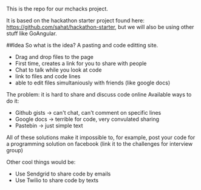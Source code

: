 This is the repo for our mchacks project.

It is based on the hackathon starter project found here: https://github.com/sahat/hackathon-starter, but we will also be using other stuff like GoAngular.

##Idea
So what is the idea?
A pasting and code editting site.
 - Drag and drop files to the page
 - First time, creates a link for you to share with people
 - Chat to talk while you look at code
 - link to files and code lines 
 - able to edit files simultaniously with friends (like google docs)

The problem: it is hard to share and discuss code online
Available ways to do it:

- Github gists -> can't chat, can't comment on specific lines
- Google docs -> terrible for code, very convulated sharing
- Pastebin -> just simple text

All of these solutions make it impossible to, for example, post your code for a programming solution on facebook (link it to the challenges for interview group)

Other cool things would be:
- Use Sendgrid to share code by emails
- Use Twilio to share code by texts